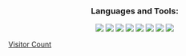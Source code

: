<h3 align="Center">Languages and Tools:</h3>  
<p align="center">
<img src="https://img.shields.io/badge/C%2B%2B-00599C?style=for-the-badge&logo=c%2B%2B&logoColor=white">
<img src="https://img.shields.io/badge/Python-F7DF1E?style=for-the-badge&logo=python&logoColor=black">
<img src="https://img.shields.io/badge/Java-F89820?style=for-the-badge&logo=java&logoColor=white">
<img src="https://img.shields.io/badge/HTML5-FF0537?style=for-the-badge&logo=html5&logoColor=white">
<img src="https://img.shields.io/badge/CSS-0F81CC?&style=for-the-badge&logo=css3&logoColor=white">
<img src="https://img.shields.io/badge/JavaScript-F7DF1E?style=for-the-badge&logo=javascript&logoColor=black">
<img src="https://img.shields.io/badge/Heroku-430098?style=for-the-badge&logo=heroku&logoColor=white"> 
<img src="https://img.shields.io/badge/MongoDB-03AC13?style=for-the-badge&logo=mongodb&logoColor=white">

 [Visitor Count](https://profile-counter.glitch.me/vanthanyx/count.svg)
